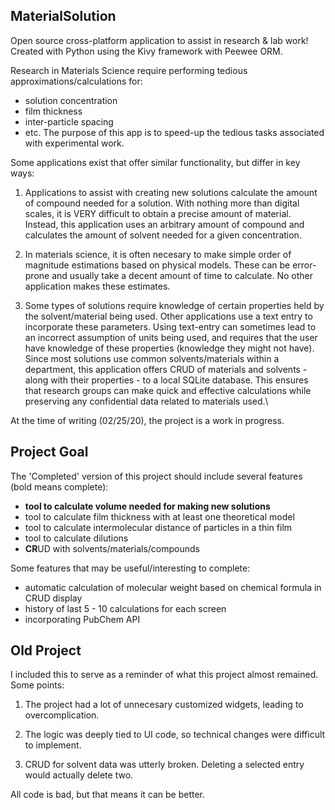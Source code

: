 ## MaterialSolution

Open source cross-platform application to assist in research & lab work!
Created with Python using the Kivy framework with Peewee ORM.

Research in Materials Science require performing tedious approximations/calculations for:
- solution concentration
- film thickness
- inter-particle spacing
- etc. 
The purpose of this app is to speed-up the tedious tasks associated with experimental work.

Some applications exist that offer similar functionality, but differ in key ways:

1. Applications to assist with creating new solutions calculate the amount of compound needed for a solution. With nothing more than digital scales, it is VERY difficult to obtain a precise amount of material. Instead, this application uses an arbitrary amount of compound and calculates the amount of solvent needed for a given concentration.

2. In materials science, it is often necesary to make simple order of magnitude estimations based on physical models. These can be error-prone and usually take a decent amount of time to calculate. No other application makes these estimates.

3. Some types of solutions require knowledge of certain properties held by the solvent/material being used. Other applications use a text entry to incorporate these parameters. Using text-entry can sometimes lead to an incorrect assumption of units being used, and requires that the user have knowledge of these properties (knowledge they might not have). Since most solutions use common solvents/materials within a department, this application offers CRUD of materials and solvents - along with their properties - to a local SQLite database. This ensures that research groups can make quick and effective calculations while preserving any confidential data related to materials used.\

At the time of writing (02/25/20), the project is a work in progress.

## Project Goal

The 'Completed' version of this project should include several features (bold means complete):
- **tool to calculate volume needed for making new solutions**
- tool to calculate film thickness with at least one theoretical model
- tool to calculate intermolecular distance of particles in a thin film
- tool to calculate dilutions
- **CR**UD with solvents/materials/compounds

Some features that may be useful/interesting to complete:
- automatic calculation of molecular weight based on chemical formula in CRUD display
- history of last 5 - 10 calculations for each screen
- incorporating PubChem API

## Old Project

I included this to serve as a reminder of what this project almost remained. Some points:

1. The project had a lot of unnecesary customized widgets, leading to overcomplication.

2. The logic was deeply tied to UI code, so technical changes were difficult to implement.

3. CRUD for solvent data was utterly broken. Deleting a selected entry would actually delete two.

All code is bad, but that means it can be better.